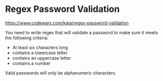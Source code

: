 # Regex Password Validation

https://www.codewars.com/kata/regex-password-validation

You need to write regex that will validate a password to make sure it meets the following criteria:

- At least six characters long
- contains a lowercase letter
- contains an uppercase letter
- contains a number

Valid passwords will only be alphanumeric characters.
